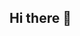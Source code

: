 ## Hi there 👋

<!--
**Timonso-1/Timonso-1** is a ✨ _special_ ✨ repository because its `README.md` (this file) appears on your GitHub profile.

[![My Skills](https://skillicons.dev/icons?i=github,java,kotlin,idea)](https://skillicons.dev)Here are some ideas to get you started:

- 🔭 I’m currently working on ...
- 🌱 I’m currently learning ...
- 👯 I’m looking to collaborate on ...
- 🤔 I’m looking for help with ...
- 💬 Ask me about ...
- 📫 How to reach me: ...
- 😄 Pronouns: ...
- ⚡ Fun fact: ...
-->
